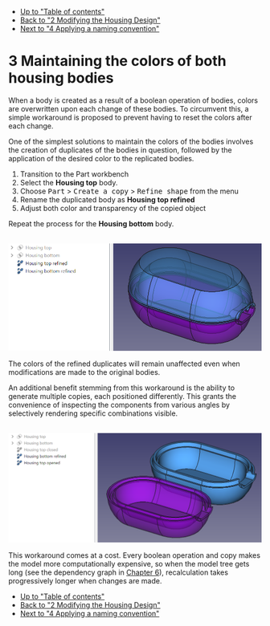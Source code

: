 * [Up to "Table of contents"](../Readme.md)
* [Back to "2 Modifying the Housing Design"](../02-making-modifications/Readme.md)
* [Next to "4 Applying a naming convention"](../04-naming-convention/Readme.md)

# 3 Maintaining the colors of both housing bodies

When a body is created as a result of a boolean operation of bodies, colors are overwritten upon each change of these bodies. To circumvent this, a simple workaround is proposed to prevent having to reset the colors after each change.

One of the simplest solutions to maintain the colors of the bodies involves the creation of duplicates of the bodies in question, followed by the application of the desired color to the replicated bodies.

1. Transition to the Part workbench 
2. Select the **Housing top** body. 
3. Choose <kbd>Part</kbd> > <kbd>Create a copy</kbd> > <kbd>Refine shape</kbd> from the menu
4. Rename the duplicated body as **Housing top refined** 
5. Adjust both color and transparency of the copied object

Repeat the process for the **Housing bottom** body.

<p align="left">
  <img src="./images/result.png" alt="Result" width="739">
</p>

The colors of the refined duplicates will remain unaffected even when modifications are made to the original bodies.

An additional benefit stemming from this workaround is the ability to generate multiple copies, each positioned differently. This grants the convenience of inspecting the components from various angles by selectively rendering specific combinations visible.

<p align="left">
  <img src="./images/different-orientations.png" alt="Different orientations" width="879">
</p>

This workaround comes at a cost. Every boolean operation and copy makes the model more computationally expensive, so when the model tree gets long (see the dependency graph in [Chapter 6](./06-check-model/Readme.md)), recalculation takes progressively longer when changes are made.

* [Up to "Table of contents"](../Readme.md)
* [Back to "2 Modifying the Housing Design"](../02-making-modifications/Readme.md)
* [Next to "4 Applying a naming convention"](../04-naming-convention/Readme.md)
